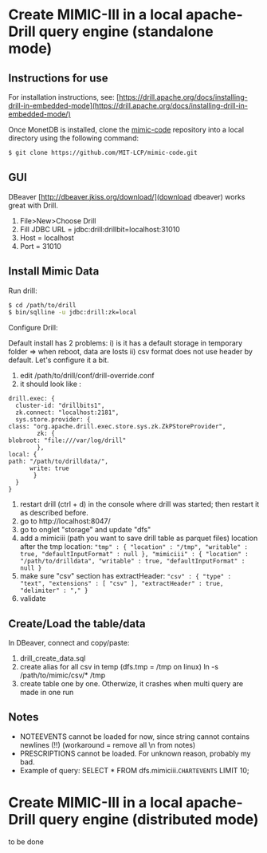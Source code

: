 # Create MIMIC-III in a local apache-Drill query engine (standalone mode)

## Instructions for use

For installation instructions, see: [https://drill.apache.org/docs/installing-drill-in-embedded-mode](https://drill.apache.org/docs/installing-drill-in-embedded-mode/)

Once MonetDB is installed, clone the [mimic-code](https://github.com/MIT-LCP/mimic-code) repository into a local directory using the following command:

``` bash
$ git clone https://github.com/MIT-LCP/mimic-code.git
```

## GUI

DBeaver [http://dbeaver.jkiss.org/download/](download dbeaver) works great with Drill. 

1. File>New>Choose Drill
  1. Fill JDBC URL =  jdbc:drill:drillbit=localhost:31010
  1. Host = localhost
  1. Port = 31010

## Install Mimic Data

Run drill:

``` bash
$ cd /path/to/drill
$ bin/sqlline -u jdbc:drill:zk=local
```

Configure Drill:

Default install has 2 problems: i) is it has a default storage in temporary folder => when reboot, data are losts ii) csv format does not use header by default.
Let's configure it a bit.

1. edit /path/to/drill/conf/drill-override.conf
  1. it should look like : 
```
drill.exec: {
  cluster-id: "drillbits1",
  zk.connect: "localhost:2181",
  sys.store.provider: {
class: "org.apache.drill.exec.store.sys.zk.ZkPStoreProvider",
        zk: {
blobroot: "file:///var/log/drill"
        },
local: {
path: "/path/to/drilldata/",
      write: true
       }
  }
}
```
1. restart drill (ctrl + d) in the console where drill was started; then restart it as described before. 
1. go to http://localhost:8047/
1. go to onglet "storage" and update "dfs"
1. add a mimiciii (path you want to save drill table as parquet files) location after the tmp location:   `"tmp" : { "location" : "/tmp", "writable" : true, "defaultInputFormat" : null }, "mimiciii" : { "location" : "/path/to/drilldata", "writable" : true, "defaultInputFormat" : null }`
1. make sure "csv" section has extractHeader:  `"csv" : { "type" : "text", "extensions" : [ "csv" ], "extractHeader" : true, "delimiter" : "," }`
1. validate

## Create/Load the table/data

In DBeaver, connect and copy/paste:

1. drill_create_data.sql
1. create alias for all csv in temp (dfs.tmp = /tmp on linux) ln -s /path/to/mimic/csv/\* /tmp 
1. create table one by one. Otherwize, it crashes when multi query are made in one run

## Notes

* NOTEEVENTS cannot be loaded for now, since string cannot contains newlines (!!) (workaround = remove all \n from notes)
* PRESCRIPTIONS cannot be loaded. For unknown reason, probably my bad.
* Example of query: SELECT * FROM dfs.mimiciii.`CHARTEVENTS` LIMIT 10;


# Create MIMIC-III in a local apache-Drill query engine (distributed mode)

to be done
